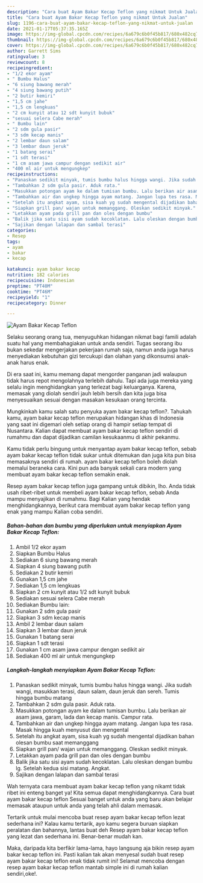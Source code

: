 ```yaml
---
description: "Cara buat Ayam Bakar Kecap Teflon yang nikmat Untuk Jualan"
title: "Cara buat Ayam Bakar Kecap Teflon yang nikmat Untuk Jualan"
slug: 1196-cara-buat-ayam-bakar-kecap-teflon-yang-nikmat-untuk-jualan
date: 2021-01-17T05:37:35.165Z
image: https://img-global.cpcdn.com/recipes/6a679c6b0f45b817/680x482cq70/ayam-bakar-kecap-teflon-foto-resep-utama.jpg
thumbnail: https://img-global.cpcdn.com/recipes/6a679c6b0f45b817/680x482cq70/ayam-bakar-kecap-teflon-foto-resep-utama.jpg
cover: https://img-global.cpcdn.com/recipes/6a679c6b0f45b817/680x482cq70/ayam-bakar-kecap-teflon-foto-resep-utama.jpg
author: Garrett Sims
ratingvalue: 3
reviewcount: 8
recipeingredient:
- "1/2 ekor ayam"
- " Bumbu Halus"
- "6 siung bawang merah"
- "4 siung bawang putih"
- "2 butir kemiri"
- "1,5 cm jahe"
- "1,5 cm lengkuas"
- "2 cm kunyit atau 12 sdt kunyit bubuk"
- "sesuai selera Cabe merah"
- " Bumbu lain"
- "2 sdm gula pasir"
- "3 sdm kecap manis"
- "2 lembar daun salam"
- "3 lembar daun jeruk"
- "1 batang serai"
- "1 sdt terasi"
- "1 cm asam jawa campur dengan sedikit air"
- "400 ml air untuk mengungkep"
recipeinstructions:
- "Panaskan sedikit minyak, tumis bumbu halus hingga wangi. Jika sudah wangi, masukkan terasi, daun salam, daun jeruk dan sereh. Tumis hingga bumbu matang"
- "Tambahkan 2 sdm gula pasir. Aduk rata."
- "Masukkan potongan ayam ke dalam tumisan bumbu. Lalu berikan air asam jawa, garam, lada dan kecap manis. Campur rata."
- "Tambahkan air dan ungkep hingga ayam matang. Jangan lupa tes rasa. Masak hingga kuah menyusut dan mengental"
- "Setelah itu angkat ayam, sisa kuah yg sudah mengental dijadikan bahan olesan bumbu saat memanggang"
- "Siapkan grill pan/ wajan untuk memanggang. Oleskan sedikit minyak."
- "Letakkan ayam pada grill pan dan oles dengan bumbu"
- "Balik jika satu sisi ayam sudah kecoklatan. Lalu oleskan dengan bumbu lg. Setelah kedua sisi matang. Angkat."
- "Sajikan dengan lalapan dan sambal terasi"
categories:
- Resep
tags:
- ayam
- bakar
- kecap

katakunci: ayam bakar kecap 
nutrition: 182 calories
recipecuisine: Indonesian
preptime: "PT40M"
cooktime: "PT46M"
recipeyield: "1"
recipecategory: Dinner

---
```



![Ayam Bakar Kecap Teflon](https://img-global.cpcdn.com/recipes/6a679c6b0f45b817/680x482cq70/ayam-bakar-kecap-teflon-foto-resep-utama.jpg)

Selaku seorang orang tua, menyuguhkan hidangan nikmat bagi famili adalah suatu hal yang membahagiakan untuk anda sendiri. Tugas seorang ibu bukan sekedar mengerjakan pekerjaan rumah saja, namun anda juga harus menyediakan kebutuhan gizi tercukupi dan olahan yang dikonsumsi anak-anak harus enak.

Di era  saat ini, kamu memang dapat mengorder panganan jadi walaupun tidak harus repot mengolahnya terlebih dahulu. Tapi ada juga mereka yang selalu ingin menghidangkan yang terlezat bagi keluarganya. Karena, memasak yang diolah sendiri jauh lebih bersih dan kita juga bisa menyesuaikan sesuai dengan masakan kesukaan orang tercinta. 



Mungkinkah kamu salah satu penyuka ayam bakar kecap teflon?. Tahukah kamu, ayam bakar kecap teflon merupakan hidangan khas di Indonesia yang saat ini digemari oleh setiap orang di hampir setiap tempat di Nusantara. Kalian dapat membuat ayam bakar kecap teflon sendiri di rumahmu dan dapat dijadikan camilan kesukaanmu di akhir pekanmu.

Kamu tidak perlu bingung untuk menyantap ayam bakar kecap teflon, sebab ayam bakar kecap teflon tidak sukar untuk ditemukan dan juga kita pun bisa memasaknya sendiri di rumah. ayam bakar kecap teflon boleh diolah memalui beraneka cara. Kini pun ada banyak sekali cara modern yang membuat ayam bakar kecap teflon semakin enak.

Resep ayam bakar kecap teflon juga gampang untuk dibikin, lho. Anda tidak usah ribet-ribet untuk membeli ayam bakar kecap teflon, sebab Anda mampu menyajikan di rumahmu. Bagi Kalian yang hendak menghidangkannya, berikut cara membuat ayam bakar kecap teflon yang enak yang mampu Kalian coba sendiri.

<!--inarticleads1-->

##### Bahan-bahan dan bumbu yang diperlukan untuk menyiapkan Ayam Bakar Kecap Teflon:

1. Ambil 1/2 ekor ayam
1. Siapkan  Bumbu Halus
1. Sediakan 6 siung bawang merah
1. Siapkan 4 siung bawang putih
1. Sediakan 2 butir kemiri
1. Gunakan 1,5 cm jahe
1. Sediakan 1,5 cm lengkuas
1. Siapkan 2 cm kunyit atau 1/2 sdt kunyit bubuk
1. Sediakan sesuai selera Cabe merah
1. Sediakan  Bumbu lain:
1. Gunakan 2 sdm gula pasir
1. Siapkan 3 sdm kecap manis
1. Ambil 2 lembar daun salam
1. Siapkan 3 lembar daun jeruk
1. Gunakan 1 batang serai
1. Siapkan 1 sdt terasi
1. Gunakan 1 cm asam jawa campur dengan sedikit air
1. Sediakan 400 ml air untuk mengungkep




<!--inarticleads2-->

##### Langkah-langkah menyiapkan Ayam Bakar Kecap Teflon:

1. Panaskan sedikit minyak, tumis bumbu halus hingga wangi. Jika sudah wangi, masukkan terasi, daun salam, daun jeruk dan sereh. Tumis hingga bumbu matang
1. Tambahkan 2 sdm gula pasir. Aduk rata.
1. Masukkan potongan ayam ke dalam tumisan bumbu. Lalu berikan air asam jawa, garam, lada dan kecap manis. Campur rata.
1. Tambahkan air dan ungkep hingga ayam matang. Jangan lupa tes rasa. Masak hingga kuah menyusut dan mengental
1. Setelah itu angkat ayam, sisa kuah yg sudah mengental dijadikan bahan olesan bumbu saat memanggang
1. Siapkan grill pan/ wajan untuk memanggang. Oleskan sedikit minyak.
1. Letakkan ayam pada grill pan dan oles dengan bumbu
1. Balik jika satu sisi ayam sudah kecoklatan. Lalu oleskan dengan bumbu lg. Setelah kedua sisi matang. Angkat.
1. Sajikan dengan lalapan dan sambal terasi




Wah ternyata cara membuat ayam bakar kecap teflon yang nikamt tidak ribet ini enteng banget ya! Kita semua dapat menghidangkannya. Cara buat ayam bakar kecap teflon Sesuai banget untuk anda yang baru akan belajar memasak ataupun untuk anda yang telah ahli dalam memasak.

Tertarik untuk mulai mencoba buat resep ayam bakar kecap teflon lezat sederhana ini? Kalau kamu tertarik, ayo kamu segera buruan siapkan peralatan dan bahannya, lantas buat deh Resep ayam bakar kecap teflon yang lezat dan sederhana ini. Benar-benar mudah kan. 

Maka, daripada kita berfikir lama-lama, hayo langsung aja bikin resep ayam bakar kecap teflon ini. Pasti kalian tak akan menyesal sudah buat resep ayam bakar kecap teflon enak tidak rumit ini! Selamat mencoba dengan resep ayam bakar kecap teflon mantab simple ini di rumah kalian sendiri,oke!.

